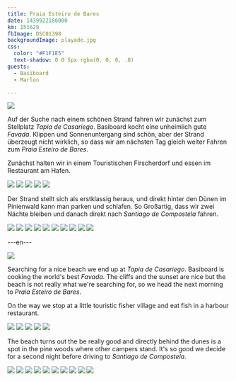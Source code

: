 ```yaml
---
title: Praia Esteiro de Bares
date: 1439922186000
km: 151629
fbImage: DSC01398
backgroundImage: playade.jpg
css:
  color: "#F1F1E5"
  text-shadow: 0 0 5px rgba(0, 0, 0, .8)
guests:
  - Basiboard
  - Marlon

---
```


![](DSC01398)

Auf der Suche nach einem schönen Strand fahren wir zunächst zum Stellplatz *Tapia de Casariego*. Basiboard kocht eine unheimlich gute *Favada*. Klippen und Sonnenuntergang sind schön, aber der Strand überzeugt nicht wirklich, so dass wir am nächsten Tag gleich weiter Fahren zum *Praia Esteiro de Bares*.

Zunächst halten wir in einem Touristischen Firscherdorf und essen im Restaurant am Hafen.

![](DSC01406)
![](DSC01411)
![](DSC01413)
![](DSC01414)
![](DSC01415)

Der Strand stellt sich als erstklassig heraus, und direkt hinter den Dünen im Pinienwald kann man parken und schlafen. So Großartig, dass wir zwei Nächte bleiben und danach direkt nach *Santiago de Compostela* fahren.

![](DSC01423)
![](DSC01424)
![](DSC01425)
![](DSC01431)
![](IMG_9819)
![](IMG_9824)
![](IMG_9828)
![](IMG_9833)
![](IMG_9861)
![](DSC01433)

---en---

![](DSC01398)

Searching for a nice beach we end up at *Tapia de Casariego*. Basiboard is cooking the world's best *Favada*. The cliffs and the sunset are nice but the beach is not really what we're searching for, so we head the next morning to *Praia Esteiro de Bares*.

On the way we stop at a little touristic fisher village and eat fish in a harbour restaurant.

![](DSC01406)
![](DSC01411)
![](DSC01413)
![](DSC01414)
![](DSC01415)

The beach turns out the be really good and directly behind the dunes is a spot in the pine woods where other campers stand. It's so good we decide for a second night before driving to *Santiago de Compostela*.

![](DSC01423)
![](DSC01424)
![](DSC01425)
![](DSC01431)
![](IMG_9819)
![](IMG_9824)
![](IMG_9828)
![](IMG_9833)
![](IMG_9861)
![](DSC01433)
